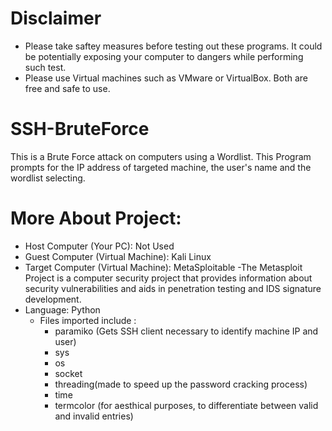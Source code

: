 # Disclaimer
- Please take saftey measures before testing out these programs. It could be potentially exposing your computer to dangers while performing such test. 
- Please use Virtual machines such as VMware or VirtualBox. Both are free and safe to use.

# SSH-BruteForce
This is a Brute Force attack on computers using a Wordlist. This Program prompts for the IP address of targeted machine, the user's name and the wordlist selecting.

# More About Project:
  - Host Computer (Your PC): Not Used
  - Guest Computer (Virtual Machine): Kali Linux
  - Target Computer (Virtual Machine): MetaSploitable
      -The Metasploit Project is a computer security project that provides information about security vulnerabilities and aids in penetration testing and IDS signature development.
  - Language: Python
      - Files imported include :
          - paramiko (Gets SSH client necessary to identify machine IP and user)
          - sys
          - os
          - socket
          - threading(made to speed up the password cracking process)
          - time
          - termcolor (for aesthical purposes, to differentiate between valid and invalid entries)
